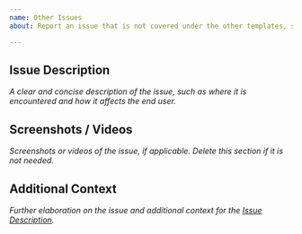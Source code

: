 ```yaml
---
name: Other Issues
about: Report an issue that is not covered under the other templates, such as Wiki or documentation issues

---
```


## Issue Description
*A clear and concise description of the issue, such as where it is encountered and how it affects the end user.*

## Screenshots / Videos
*Screenshots or videos of the issue, if applicable. Delete this section if it is not needed.*

## Additional Context
*Further elaboration on the issue and additional context for the [Issue Description](#issue-description).*
